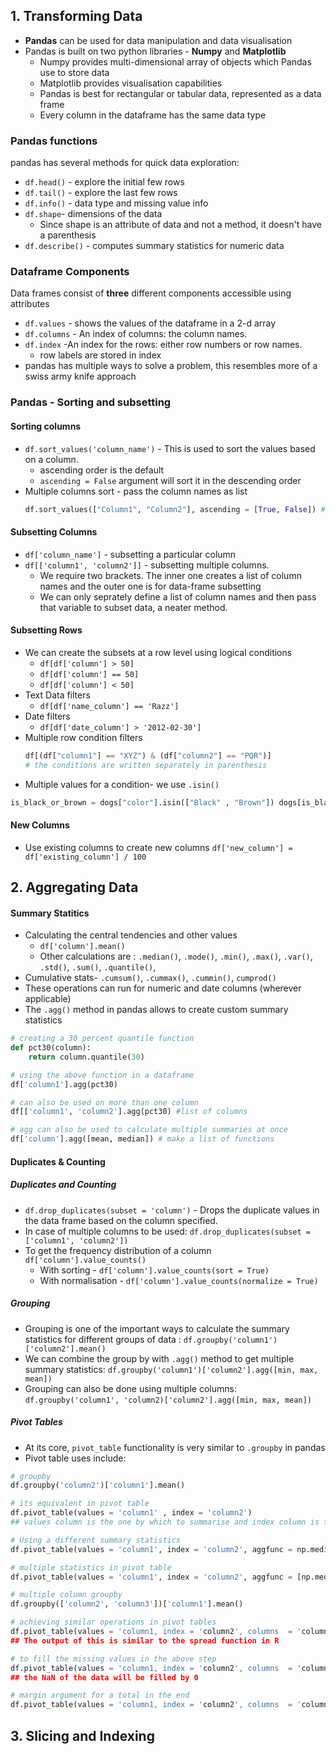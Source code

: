 

## 1. Transforming Data

* **Pandas** can be used for data manipulation and data visualisation 
* Pandas is built on two python libraries - **Numpy** and **Matplotlib**
	* Numpy provides multi-dimensional array of objects which Pandas use to store data
	* Matplotlib provides visualisation capabilities
	* Pandas is best for rectangular or tabular data, represented as a data frame 
	* Every column in the dataframe has the same data type

### Pandas functions
 pandas has several methods for quick data exploration:
* `df.head()` - explore the initial few rows 
* `df.tail()` - explore the last few rows
* `df.info()` - data type and missing value info
* `df.shape`- dimensions of the data 
	* Since shape is an attribute of data and not a method, it doesn't have a parenthesis
* `df.describe()` -  computes summary statistics for numeric data

### Dataframe Components
Data frames consist of **three** different components accessible using attributes
* `df.values` - shows the values of the dataframe in a 2-d array
* `df.columns` - An index of columns: the column names.
* `df.index` -An index for the rows: either row numbers or row names.
	* row labels are stored in index
* pandas has multiple ways to solve a problem, this resembles more of a swiss army knife approach

### Pandas - Sorting and subsetting
#### Sorting columns
* `df.sort_values('column_name')` - This is used to sort the values based on a column. 
	* ascending order is the default
	* `ascending = False` argument will sort it in the descending order 
* Multiple columns sort - pass the column names as list 
	 ```py
	 df.sort_values(["Column1", "Column2"], ascending = [True, False]) # specify the direction of sorting for each column
	 ```

#### Subsetting Columns 
* `df['column_name']` - subsetting a particular column
* `df[['column1', 'column2']]` - subsetting multiple columns. 
	* We require two brackets. The inner one creates a list of column names and the outer one is for data-frame subsetting
	* We can only seprately define a list of column names and then pass that variable to subset data, a neater method. 

#### Subsetting Rows
* We can create the subsets at a row level using logical conditions
	* `df[df['column'] > 50]`
	* `df[df['column'] == 50]`
	* `df[df['column'] < 50]` 
* Text Data filters
	* `df[df['name_column'] == 'Razz']`
* Date filters
	* `df[df['date_column'] > '2012-02-30']`
* Multiple row condition filters
	 ```py
	 df[(df["column1"] == "XYZ") & (df["column2"] == "PQR")] 
	 # the conditions are written separately in parenthesis
	 ```
 * Multiple values for a condition- we use  `.isin()` 
```py
is_black_or_brown = dogs["color"].isin(["Black" , "Brown"]) dogs[is_black_or_brown]
```
 #### New Columns
 
 * Use existing  columns to create new columns
  `df['new_column'] = df['existing_column'] / 100 ` 
  
## 2. Aggregating Data

#### Summary Statitics
* Calculating the central tendencies and other values
	* `df['column'].mean()`
	* Other calculations are : `.median()`, `.mode()`, `.min()`, `.max()`, `.var()`, `.std()`, `.sum()`, `.quantile()`,  
* Cumulative stats- `.cumsum()`, `.cummax()`, `.cummin()`, `cumprod()`
* These operations can run for numeric and date columns (wherever applicable) 
* The `.agg()` method in pandas allows to create custom summary statistics

```py 
# creating a 30 percent quantile function 
def pct30(column):
	return column.quantile(30)

# using the above function in a dataframe
df['column1'].agg(pct30)

# can also be used on more than one column
df[['column1', 'column2'].agg(pct30) #list of columns

# agg can also be used to calculate multiple summaries at once
df['column'].agg([mean, median]) # make a list of functions 
```

#### Duplicates & Counting

##### Duplicates and Counting 
* `df.drop_duplicates(subset = 'column')` - Drops the duplicate values in the data frame based on the column specified. 
* In case of multiple columns to be used: 
 `df.drop_duplicates(subset = ['column1', 'column2'])`
 * To get the frequency distribution of a column 
	`df['column'].value_counts()`
	* With sorting - `df['column'].value_counts(sort = True)`
	* With normalisation - `df['column'].value_counts(normalize = True)`

##### Grouping
* Grouping is one of the important ways to calculate the summary statistics for different groups of data :
	`df.groupby('column1')['column2'].mean()`
* We can combine the group by with `.agg()` method to get multiple summary statistics:
	`df.groupby('column1')['column2'].agg([min, max, mean])`
* Grouping can also be done using multiple columns:
`df.groupby('column1', 'column2)['column2'].agg([min, max, mean])`

##### Pivot Tables
* At its core, `pivot_table` functionality is very similar to `.groupby` in pandas
* Pivot table uses include: 
```py
# groupby 
df.groupby('column2')['column1'].mean()

# its equivalent in pivot table
df.pivot_table(values = 'column1' , index = 'column2')
## values column is the one by which to summarise and index column is the one by which you want to group by. Mean is the default summary statistics in pivot table

# Using a different summary statistics
df.pivot_table(values = 'column1', index = 'column2', aggfunc = np.median)

# multiple statistics in pivot table
df.pivot_table(values = 'column1', index = 'column2', aggfunc = [np.median, np.mean])

# multiple column groupby 
df.groupby(['column2', 'column3'])['column1'].mean()

# achieving similar operations in pivot tables
df.pivot_table(values = 'column1, index = 'column2', columns  = 'column3', aggfunc = [np.median, np.mean])
## The output of this is similar to the spread function in R

# to fill the missing values in the above step 
df.pivot_table(values = 'column1, index = 'column2', columns  = 'column3', fill_value = 0, aggfunc = [np.median, np.mean])
## the NaN of the data will be filled by 0 

# margin argument for a total in the end 
df.pivot_table(values = 'column1, index = 'column2', columns  = 'column3', fill_value = 0, margins = True, aggfunc = [np.median, np.mean])
```

## 3. Slicing and Indexing


 

 

